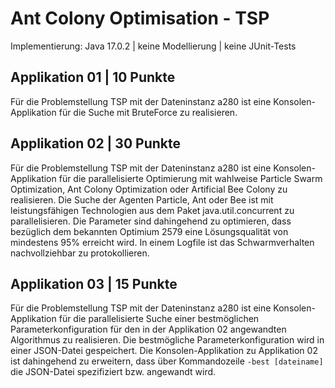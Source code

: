 # Ant Colony Optimisation - TSP

Implementierung: Java 17.0.2 | keine Modellierung | keine JUnit-Tests

## Applikation 01 | 10 Punkte

Für die Problemstellung TSP mit der Dateninstanz a280 ist eine Konsolen-Applikation für die Suche mit BruteForce zu
realisieren.

## Applikation 02 | 30 Punkte

Für die Problemstellung TSP mit der Dateninstanz a280 ist eine Konsolen-Applikation für die parallelisierte Optimierung
mit wahlweise Particle Swarm Optimization, Ant Colony Optimization oder Artificial Bee Colony zu realisieren. Die Suche
der Agenten Particle, Ant oder Bee ist mit leistungsfähigen Technologien aus dem Paket java.util.concurrent zu
parallelisieren. Die Parameter sind dahingehend zu optimieren, dass bezüglich dem bekannten Optimium 2579 eine
Lösungsqualität von mindestens 95% erreicht wird. In einem Logfile ist das Schwarmverhalten nachvollziehbar zu
protokollieren.

## Applikation 03 | 15 Punkte

Für die Problemstellung TSP mit der Dateninstanz a280 ist eine Konsolen-Applikation für die parallelisierte Suche einer
bestmöglichen Parameterkonfiguration für den in der Applikation 02 angewandten Algorithmus zu realisieren. Die
bestmögliche Parameterkonfiguration wird in einer JSON-Datei gespeichert. Die Konsolen-Applikation zu Applikation 02 ist
dahingehend zu erweitern, dass über Kommandozeile `-best [dateiname]` die JSON-Datei spezifiziert bzw. angewandt wird.